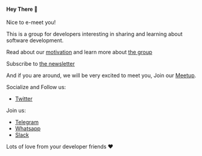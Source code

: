 
#### Hey There 👋

Nice to e-meet you! 

This is a group for developers interesting in sharing and learning about software development.

Read about our [motivation](https://me.io/motivation) and learn more about [the group](https://me.io/group-intro)

Subscribe to [the newsletter](https://me.io/subscribe-to-our-newsletter)

And if you are around, we will be very excited to meet you, Join our [Meetup](https://me.io/meetup-group).

Socialize and Follow us:
- [Twitter](https://me.io/twitter)

Join us:
- [Telegram](https://me.io/join-telegram)
- [Whatsapp](https://me.io/join-whatsapp)
- [Slack](https://me.io/join-slack)

Lots of love from your developer friends ❤️
